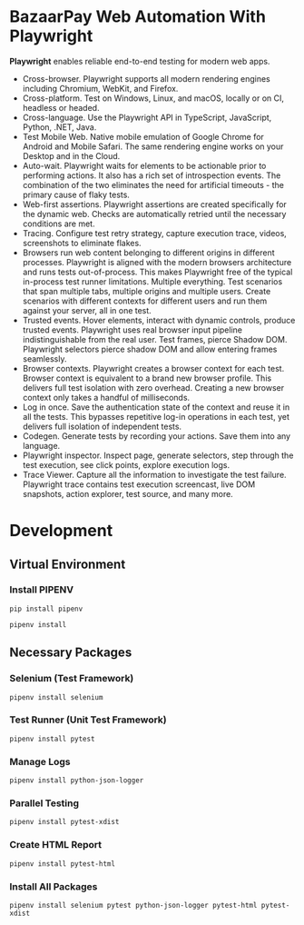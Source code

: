 # BazaarPay Web Automation With Playwright

**Playwright** enables reliable end-to-end testing for modern web apps.

* Cross-browser. Playwright supports all modern rendering engines including Chromium, WebKit, and Firefox.
* Cross-platform. Test on Windows, Linux, and macOS, locally or on CI, headless or headed.
* Cross-language. Use the Playwright API in TypeScript, JavaScript, Python, .NET, Java.
* Test Mobile Web. Native mobile emulation of Google Chrome for Android and Mobile Safari. The same rendering engine
  works on your Desktop and in the Cloud.
* Auto-wait. Playwright waits for elements to be actionable prior to performing actions. It also has a rich set of
  introspection events. The combination of the two eliminates the need for artificial timeouts - the primary cause of
  flaky tests.
* Web-first assertions. Playwright assertions are created specifically for the dynamic web. Checks are automatically
  retried until the necessary conditions are met.
* Tracing. Configure test retry strategy, capture execution trace, videos, screenshots to eliminate flakes.
* Browsers run web content belonging to different origins in different processes. Playwright is aligned with the modern
  browsers architecture and runs tests out-of-process. This makes Playwright free of the typical in-process test runner
  limitations. Multiple everything. Test scenarios that span multiple tabs, multiple origins and multiple users. Create
  scenarios with different contexts for different users and run them against your server, all in one test.
* Trusted events. Hover elements, interact with dynamic controls, produce trusted events. Playwright uses real browser
  input pipeline indistinguishable from the real user. Test frames, pierce Shadow DOM. Playwright selectors pierce
  shadow DOM and allow entering frames seamlessly.
* Browser contexts. Playwright creates a browser context for each test. Browser context is equivalent to a brand new
  browser profile. This delivers full test isolation with zero overhead. Creating a new browser context only takes a
  handful of milliseconds.
* Log in once. Save the authentication state of the context and reuse it in all the tests. This bypasses repetitive
  log-in operations in each test, yet delivers full isolation of independent tests.
* Codegen. Generate tests by recording your actions. Save them into any language.
* Playwright inspector. Inspect page, generate selectors, step through the test execution, see click points, explore
  execution logs.
* Trace Viewer. Capture all the information to investigate the test failure. Playwright trace contains test execution
  screencast, live DOM snapshots, action explorer, test source, and many more.

# Development

## Virtual Environment

### Install PIPENV

```shell
pip install pipenv
```

```shell
pipenv install
```

## Necessary Packages

### Selenium (Test Framework)

```shell
pipenv install selenium
```

### Test Runner (Unit Test Framework)

```shell
pipenv install pytest 
```

### Manage Logs

```shell
pipenv install python-json-logger
```

### Parallel Testing

```shell
pipenv install pytest-xdist
```

### Create HTML Report

```shell
pipenv install pytest-html
```

### Install All Packages

```shell
pipenv install selenium pytest python-json-logger pytest-html pytest-xdist
```
